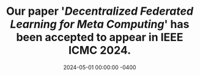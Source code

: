 ---
title: Our paper '<i><b>Decentralized Federated Learning for Meta Computing</b></i>' has been accepted to appear in IEEE ICMC 2024. 
date: 2024-05-01 00:00:00 -0400
---